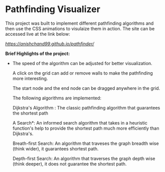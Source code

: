 <h1>Pathfinding Visualizer</h1>


This project was built to implement different pathfinding algorithms and then use the CSS animations to visulaize them in action. The site can be accessed live at the link below: 

<i>https://anishchand99.github.io/pathfinder/</i>

**Brief Highlights of the project:**
<ul>
<li>The speed of the algorithm can be adjusted for better visualization. </li>

A click on the grid can add or remove walls to make the pathfinding more interesting.

The start node and the end node can be dragged anywhere in the grid.

The following algorithms are implemented: 

Dijkstra's Algorithm : The classic pathfinding algorithm that guarantees the shortest path

A Search*: An informed search algorithm that takes in a heuristic function's help to provide the shortest path much more efficiently than Dijkstra's.

Breath-first Search: An algorithm that traveses the graph breadth wise (think wider), it guarantees shortest path.

Depth-first Search: An algorithm that traverses the graph depth wise (think deeper), it does not guarantee the shortest path.
